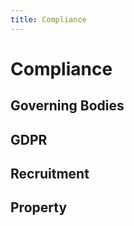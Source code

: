 ```yaml
---
title: Compliance
---
```


# Compliance

## Governing Bodies

## GDPR

## Recruitment

## Property
